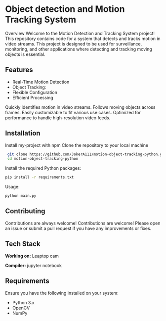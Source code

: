 # Object detection and Motion Tracking System

Overview
Welcome to the Motion Detection and Tracking System project! This repository contains code for a system that detects and tracks motion in video streams. This project is designed to be used for surveillance, monitoring, and other applications where detecting and tracking moving objects is essential.
## Features

- Real-Time Motion Detection
- Object Tracking:
- Flexible Configuration
- Efficient Processing

Quickly identifies motion in video streams.
Follows moving objects across frames.
Easily customizable to fit various use cases.
Optimized for performance to handle high-resolution video feeds.
## Installation

Install my-project with npm
Clone the repository to your local machine
```bash
 git clone https://github.com/JokerA111/motion-object-tracking-python.git
 cd motion-object-tracking-python

```
Install the required Python packages:
```bash
pip install -r requirements.txt
```
Usage:
```bash
python main.py
```
## Contributing

Contributions are always welcome!
Contributions are welcome! Please open an issue or submit a pull request if you have any improvements or fixes.
## Tech Stack

**Working on:** Leaptop cam

**Compiler:** jupyter notebook 
## Requirements
Ensure you have the following installed on your system:

- Python 3.x
- OpenCV
- NumPy

